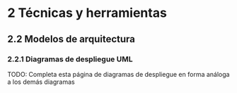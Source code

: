 # 2 Técnicas y herramientas

## 2.2 Modelos de arquitectura

### 2.2.1 Diagramas de despliegue UML

TODO: Completa esta página de diagramas de despliegue en forma análoga a los
demás diagramas
